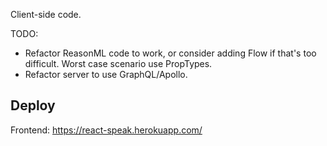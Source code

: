 Client-side code.

TODO:
* Refactor ReasonML code to work, or consider adding Flow if that's too difficult. Worst case scenario use PropTypes.
* Refactor server to use GraphQL/Apollo.

## Deploy

Frontend: https://react-speak.herokuapp.com/


